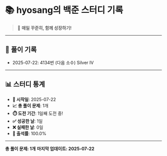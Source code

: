 # 📚 hyosang의 백준 스터디 기록

> 🎯 **매일 꾸준히, 함께 성장하기!**

---

## 📅 풀이 기록

- 2025-07-22: 4134번 (다음 소수) Silver IV

---

## 📊 스터디 통계

- **📅 시작일**: 2025-07-22
- **📈 총 풀이 문제**: 1개
- **⏱️ 도전 기간**: 1일째 도전 중!
- **✅ 성공한 날**: 1일
- **❌ 실패한 날**: 0일
- **🎯 출석률**: 100.0%

---

**총 풀이 문제: 1개**
**마지막 업데이트: 2025-07-22**
